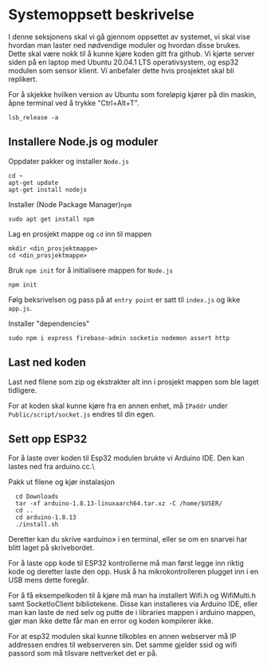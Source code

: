 # Systemoppsett beskrivelse
I denne seksjonens skal vi gå gjennom oppsettet av systemet, vi skal vise hvordan man laster ned nødvendige moduler og hvordan disse brukes. Dette skal være nokk til å kunne kjøre koden gitt fra github. Vi kjørte server siden på en laptop med Ubuntu 20.04.1 LTS operativsystem, og esp32 modulen som sensor klient. Vi anbefaler dette hvis prosjektet skal bli replikert.

For å skjekke hvilken version av Ubuntu som foreløpig kjører på din maskin, åpne terminal ved å trykke "Ctrl+Alt+T".

```
lsb_release -a 
```
## Installere Node.js og moduler

Oppdater pakker og installer `Node.js`
```
cd ~
apt-get update
apt-get install nodejs
```

Installer (Node Package Manager)`npm`
```
sudo apt get install npm
```
Lag en prosjekt mappe og `cd` inn til mappen
```
mkdir <din_prosjektmappe>
cd <din_prosjektmappe>
```
Bruk `npm init` for å initialisere mappen for `Node.js`
```
npm init
```
Følg beksrivelsen og pass på at `entry point` er satt til `index.js` og ikke `app.js`.

Installer "dependencies"
```
sudo npm i express firebase-admin socketio nodemon assert http
```
## Last ned koden

Last ned filene som zip og ekstrakter alt inn i prosjekt mappen som ble laget tidligere.

For at koden skal kunne kjøre fra en annen enhet, må `IPaddr` under `Public/script/socket.js` endres til din egen. 

## Sett opp ESP32
For å laste over koden til Esp32 modulen brukte vi Arduino IDE. Den kan lastes ned fra arduino.cc.\\

Pakk ut filene og kjør instalasjon
```
  cd Downloads
  tar -xf arduino-1.8.13-linuxaarch64.tar.xz -C /home/$USER/
  cd ..
  cd arduino-1.8.13
  ./install.sh
```
Deretter kan du skrive «arduino» i en terminal, eller se om en snarvei har blitt laget på skrivebordet.

For å laste opp kode til ESP32 kontrollerne må man først legge inn riktig kode og deretter laste den opp. Husk å ha mikrokontrolleren plugget inn i en USB mens dette foregår. 

For å få eksempelkoden til å kjøre må man ha installert Wifi.h og WifiMulti.h samt SocketIoClient bibliotekene. Disse kan installeres via Arduino IDE, eller man kan laste de ned selv og putte de i libraries mappen i arduino mappen, gjør man ikke dette får man en error og koden kompilerer ikke.

For at esp32 modulen skal kunne tilkobles en annen webserver må IP addressen endres til webserveren sin. Det samme gjelder ssid og wifi passord som må tilsvare nettverket det er på.
